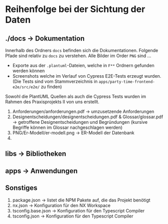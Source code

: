 # Reihenfolge bei der Sichtung der Daten

## ./docs -> Dokumentation

Innerhalb des Ordners `docs` befinden sich die Dokumentationen. Folgende Pfade sind relativ zu `docs` zu verstehen.
Alle Bilder im Order `PNG` sind ...

- Exporte aus der `.plantuml`-Dateien, welche in `F**` Ordnern gefunden werden können
- Screenshots welche im Verlauf von Cypress E2E-Tests erzeugt wurden. (Die Tests sind vom Stammverzeichnis in `apps/party-time-frontend-e2e/src/e2e/` zu finden)

Sowohl die PlantUML Quellen als auch die Cypress Tests wurden im Rahmen des Praxisprojekts II von uns erstellt.

1. Anforderungen/anforderungen.pdf -> umzusetzende Anforderungen
1. Designentscheidungen/designentscheidungen.pdf & Glossar/glossar.pdf -> getroffene Designentscheidungen und Begründungen (kursive Begriffe können im Glossar nachgeschlagen werden)
1. PNG/Er-Modell/er-modell.png -> ER-Modell der Datenbank
1. 

## libs -> Bibliotheken

## apps -> Anwendungen

## Sonstiges

1. package.json -> listet die NPM Pakete auf, die das Projekt benötigt
1. nx.json -> Konfiguration für den NX Workspace
1. tsconfig.base.json -> Konfiguration für den Typescript Compiler
1. tsconfig.json -> Konfiguration für den Typescript Compiler
